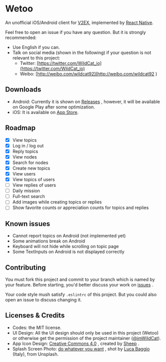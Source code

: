 
Wetoo
===

An unofficial iOS/Android client for [V2EX](https://v2ex.com), implemented by [React Native](https://github.com/facebook/react-native).

Feel free to open an issue if you have any question. But it is strongly recommended:

- Use English if you can.
- Talk on social media (shown in the following) if your question is not relevant to this project:
  - Twitter: [https://twitter.com/WildCat_io](https://twitter.com/WildCat_io)
  - Weibo: [http://weibo.com/wildcat92](http://weibo.com/wildcat92 )

## Downloads

- Android: Currently it is shown on [Releases](https://github.com/imWildCat/wetoo-react-native/releases) , however, it will be available on Google Play after some optimization.
- iOS: It is available on [App Store](https://itunes.apple.com/cn/app/wetoo-v2ex-di-san-fang-kai/id1122433099).

## Roadmap

- [x] View topics
- [x] Log in / log out
- [x] Reply topics
- [x] View nodes
- [x] Search for nodes
- [x] Create new topics
- [x] View users
- [x] View topics of users
- [ ] View replies of users
- [ ] Daily mission
- [ ] Full-text search
- [ ] Add images while creating topics or replies
- [ ] Show favorite counts or appreciation counts for topics and replies

## Known issues

- Cannot report topics on Android (not implemented yet)
- Some animations break on Android
- Keyboard will not hide while scrolling on topic page
- Some TextInputs on Android is not displayed correctly

## Contributing

You must fork this project and commit to your branch which is named by your feature. Before starting, you'd better discuss your work on [issues](https://github.com/imWildCat/wetoo-react-native/issues/new) .

Your code style mush satisfy `.eslintrc` of this project. But you could also open an issue to discuss changing it.

## Licenses & Credits

- Codes: the MIT license.
- UI Design: All the UI design should only be used in this project (Wetoo) or otherwise get the permission of the project maintainer ([@imWildCat](https://github.com/imWildCat)).
- App Icon Design: [Creative Commons 4.0](https://creativecommons.org/licenses/by/4.0/) , created by [Sheep](http://sheephe.com) .
- Splash Screen Photo: [do whatever you want](https://unsplash.com/license) , shot by [Luca Baggio](https://unsplash.com/photos/ET244M6ZMN4) (Italy), from Unsplash.


